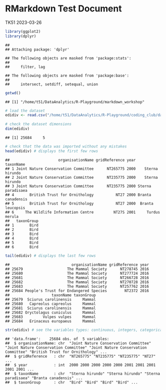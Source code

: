 RMarkdown Test Document
================
TK51
2023-03-26

``` r
library(ggplot2)
library(dplyr)
```

    ## 
    ## Attaching package: 'dplyr'

    ## The following objects are masked from 'package:stats':
    ## 
    ##     filter, lag

    ## The following objects are masked from 'package:base':
    ## 
    ##     intersect, setdiff, setequal, union

``` r
getwd()
```

    ## [1] "/home/t51/DataAnalytics/R-Playground/markdown_workshop"

``` r
# load the dataset
edidiv <- read.csv("/home/t51/DataAnalytics/R-Playground/coding_club/datasets/edidiv.csv")

# check the dataset dimensions
dim(edidiv)
```

    ## [1] 25684     5

``` r
# check that the data was imported without any mistakes
head(edidiv) # displays the first few rows
```

    ##                      organisationName gridReference year         taxonName
    ## 1 Joint Nature Conservation Committee      NT265775 2000    Sterna hirundo
    ## 2 Joint Nature Conservation Committee      NT235775 2000    Sterna hirundo
    ## 3 Joint Nature Conservation Committee      NT235775 2000 Sterna paradisaea
    ## 4       British Trust for Ornithology          NT27 2000 Branta canadensis
    ## 5       British Trust for Ornithology          NT27 2000  Branta leucopsis
    ## 6     The Wildlife Information Centre         NT27S 2001     Turdus merula
    ##   taxonGroup
    ## 1       Bird
    ## 2       Bird
    ## 3       Bird
    ## 4       Bird
    ## 5       Bird
    ## 6       Bird

``` r
tail(edidiv) # displays the last few rows
```

    ##                            organisationName gridReference year
    ## 25679                    The Mammal Society      NT278745 2016
    ## 25680                    The Mammal Society      NT277724 2016
    ## 25681                    The Mammal Society      NT266728 2016
    ## 25682                    The Mammal Society      NT270728 2016
    ## 25683                    The Mammal Society      NT257762 2016
    ## 25684 People's Trust for Endangered Species        NT2372 2016
    ##                   taxonName taxonGroup
    ## 25679  Sciurus carolinensis     Mammal
    ## 25680   Capreolus capreolus     Mammal
    ## 25681  Sciurus carolinensis     Mammal
    ## 25682 Oryctolagus cuniculus     Mammal
    ## 25683         Vulpes vulpes     Mammal
    ## 25684   Erinaceus europaeus     Mammal

``` r
str(edidiv) # see the variables types: continuous, integers, categorical, chars
```

    ## 'data.frame':    25684 obs. of  5 variables:
    ##  $ organisationName: chr  "Joint Nature Conservation Committee" "Joint Nature Conservation Committee" "Joint Nature Conservation Committee" "British Trust for Ornithology" ...
    ##  $ gridReference   : chr  "NT265775" "NT235775" "NT235775" "NT27" ...
    ##  $ year            : int  2000 2000 2000 2000 2000 2001 2001 2001 2001 2001 ...
    ##  $ taxonName       : chr  "Sterna hirundo" "Sterna hirundo" "Sterna paradisaea" "Branta canadensis" ...
    ##  $ taxonGroup      : chr  "Bird" "Bird" "Bird" "Bird" ...
